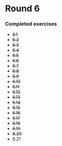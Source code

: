 # Round 6

### Completed exercises


* ~~6.1~~
* ~~6.2~~
* ~~6.3~~
* ~~6.4~~
* ~~6.5~~
* ~~6.6~~
* ~~6.7~~
* ~~6.8~~
* ~~6.9~~
* ~~6.10~~
* ~~6.11~~
* ~~6.12~~
* ~~6.13~~
* ~~6.14~~
* ~~6.15~~
* ~~6.16~~
* ~~6.17~~
* ~~6.18~~
* ~~6.19~~
* ~~6.20~~
* 6.21
